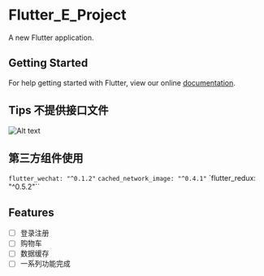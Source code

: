 # Flutter_E_Project

A new Flutter application.

## Getting Started

For help getting started with Flutter, view our online
[documentation](https://flutter.io/).

## Tips 不提供接口文件
![Alt text](https://github.com/pj0579/Flutter_E_Project/blob/master/show.gif?raw=true)
## 第三方组件使用
  `flutter_wechat: "^0.1.2"`
  `cached_network_image: "^0.4.1"`
  `flutter_redux: "^0.5.2"``
## Features
- [ ]  登录注册
- [ ]  购物车
- [ ]  数据缓存
- [ ]  一系列功能完成
